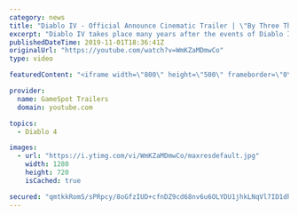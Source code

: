 ```yaml
---
category: news
title: "Diablo IV - Official Announce Cinematic Trailer | \"By Three They Come\" | BlizzCon 2019"
excerpt: "Diablo IV takes place many years after the events of Diablo III, after millions have been slaughtered by the actions of the High Heavens and Burning Hells alike."
publishedDateTime: 2019-11-01T18:36:41Z
originalUrl: "https://youtube.com/watch?v=WmKZaMDmwCo"
type: video

featuredContent: "<iframe width=\"800\" height=\"500\" frameborder=\"0\" src=\"https://www.youtube.com/embed/WmKZaMDmwCo\" allow=\"accelerometer; autoplay; encrypted-media; gyroscope; picture-in-picture\" allowfullscreen></iframe>"

provider:
  name: GameSpot Trailers
  domain: youtube.com

topics:
  - Diablo 4

images:
  - url: "https://i.ytimg.com/vi/WmKZaMDmwCo/maxresdefault.jpg"
    width: 1280
    height: 720
    isCached: true

secured: "qmtkkRomS/sPRpcy/8oGfzIUD+cfnDZ9cd68nv6u6OLYDU1jhkLNqVl7ID1dhmuKlDppLZIIMC9uY+BpBCCOCCme/T1zJUcPu9GJQr12mDBH2jbX5EIGJDHZsjuU6fwZfiTeq+iYtFZ4wZDNBWweO4TGH1y+fGoqQyr4FX+1F/cxw1yL8u6peS83xzOjtf7RjuoM1LmApD/17GpRR2v6oYZH8cXh9QNeOEvj7wpwG+qMwqPCY6u96JzmLg5dq5BZFuUXc9jrh7n5qGSXQoefrKK031XKl1z5HjiCjLkAIgr/d5UBvL0D2n3MWaMUZk7a5any8Uqk4xEJQJW1d5AYHpxVZ9h50LLxl9NwTqtFwmjzdxXteVMb1lUnvSLwPvry7tUJmR7YYuK9Npz2cL8DB12lVnL2goDOj2ejUyK4ZIf854/ybMKdMZLyM6ym4Qz+;tSah8Hjjb35u6z/AN88obA=="
---
```



